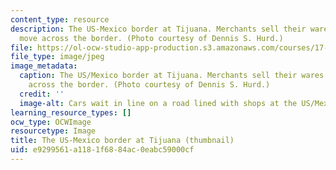 ```yaml
---
content_type: resource
description: The US-Mexico border at Tijuana. Merchants sell their wares as people
  move across the border. (Photo courtesy of Dennis S. Hurd.)
file: https://ol-ocw-studio-app-production.s3.amazonaws.com/courses/17-559-comparative-security-and-sustainability-fall-2004/e9299561a1181f6884ac0eabc59000cf_17-559f04-th.jpg
file_type: image/jpeg
image_metadata:
  caption: The US/Mexico border at Tijuana. Merchants sell their wares as people move
    across the border. (Photo courtesy of Dennis S. Hurd.)
  credit: ''
  image-alt: Cars wait in line on a road lined with shops at the US/Mexican border.
learning_resource_types: []
ocw_type: OCWImage
resourcetype: Image
title: The US-Mexico border at Tijuana (thumbnail)
uid: e9299561-a118-1f68-84ac-0eabc59000cf
---
```

